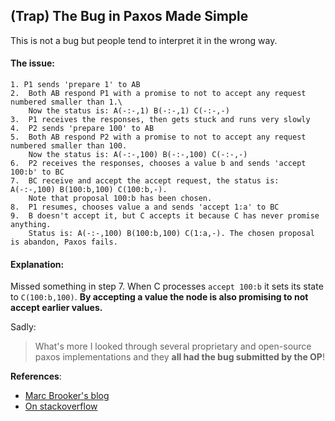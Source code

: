 ## (Trap) The Bug in Paxos Made Simple

This is not a bug but people tend to interpret it in the wrong way.

#### The issue:

```
1. P1 sends 'prepare 1' to AB
2.  Both AB respond P1 with a promise to not to accept any request numbered smaller than 1.\
    Now the status is: A(-:-,1) B(-:-,1) C(-:-,-)
3.  P1 receives the responses, then gets stuck and runs very slowly
4.  P2 sends 'prepare 100' to AB
5.  Both AB respond P2 with a promise to not to accept any request numbered smaller than 100.
    Now the status is: A(-:-,100) B(-:-,100) C(-:-,-)
6.  P2 receives the responses, chooses a value b and sends 'accept 100:b' to BC
7.  BC receive and accept the accept request, the status is: A(-:-,100) B(100:b,100) C(100:b,-).
    Note that proposal 100:b has been chosen.
8.  P1 resumes, chooses value a and sends 'accept 1:a' to BC
9.  B doesn't accept it, but C accepts it because C has never promise anything.
    Status is: A(-:-,100) B(100:b,100) C(1:a,-). The chosen proposal is abandon, Paxos fails.
```

#### Explanation:

Missed something in step 7.
When C processes `accept 100:b` it sets its state to `C(100:b,100)`.
**By accepting a value the node is also promising to not accept earlier values.**


Sadly:

> What's more I looked through several proprietary and open-source paxos
> implementations and they **all had the bug submitted by the OP**!


**References**:

- [Marc Brooker's blog](https://brooker.co.za/blog/2021/11/16/paxos.html)
- [On stackoverflow](https://stackoverflow.com/questions/29880949/contradiction-in-lamports-paxos-made-simple-paper)
